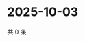# 2025-10-03

共 0 条

<!-- BEGIN ZHIHUQUESTIONS -->
<!-- 最后更新时间 Fri Oct 03 2025 20:21:00 GMT+0800 (China Standard Time) -->

<!-- END ZHIHUQUESTIONS -->
